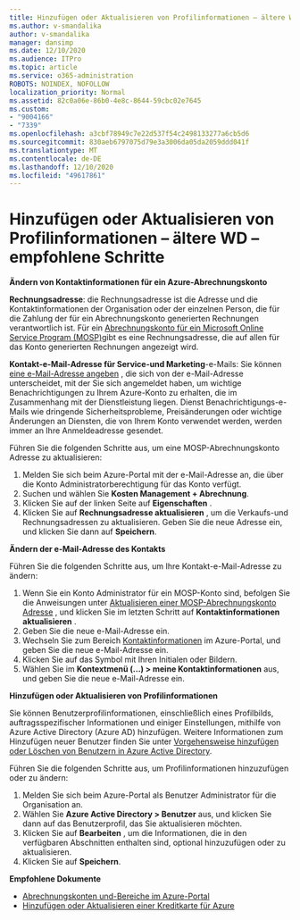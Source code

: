 ```yaml
---
title: Hinzufügen oder Aktualisieren von Profilinformationen – ältere WD – empfohlene Schritte
ms.author: v-smandalika
author: v-smandalika
manager: dansimp
ms.date: 12/10/2020
ms.audience: ITPro
ms.topic: article
ms.service: o365-administration
ROBOTS: NOINDEX, NOFOLLOW
localization_priority: Normal
ms.assetid: 82c0a06e-86b0-4e8c-8644-59cbc02e7645
ms.custom:
- "9004166"
- "7339"
ms.openlocfilehash: a3cbf78949c7e22d537f54c2498133277a6cb5d6
ms.sourcegitcommit: 830aeb6797075d79e3a3006da05da2059ddd041f
ms.translationtype: MT
ms.contentlocale: de-DE
ms.lasthandoff: 12/10/2020
ms.locfileid: "49617861"
---
```

# <a name="add-or-update-profile-information---legacy-wd---recommended-steps"></a>Hinzufügen oder Aktualisieren von Profilinformationen – ältere WD – empfohlene Schritte

**Ändern von Kontaktinformationen für ein Azure-Abrechnungskonto**

**Rechnungsadresse**: die Rechnungsadresse ist die Adresse und die Kontaktinformationen der Organisation oder der einzelnen Person, die für die Zahlung der für ein Abrechnungskonto generierten Rechnungen verantwortlich ist. Für ein [Abrechnungskonto für ein Microsoft Online Service Program (MOSP)](https://docs.microsoft.com/azure/cost-management-billing/manage/change-azure-account-profile#update-an-mosp-billing-account-address)gibt es eine Rechnungsadresse, die auf allen für das Konto generierten Rechnungen angezeigt wird.

**Kontakt-e-Mail-Adresse für Service-und Marketing**-e-Mails: Sie können [eine e-Mail-Adresse angeben](https://docs.microsoft.com/azure/cost-management-billing/manage/change-azure-account-profile#change-your-contact-email-address) , die sich von der e-Mail-Adresse unterscheidet, mit der Sie sich angemeldet haben, um wichtige Benachrichtigungen zu Ihrem Azure-Konto zu erhalten, die im Zusammenhang mit der Dienstleistung liegen. Dienst Benachrichtigungs-e-Mails wie dringende Sicherheitsprobleme, Preisänderungen oder wichtige Änderungen an Diensten, die von Ihrem Konto verwendet werden, werden immer an Ihre Anmeldeadresse gesendet.

Führen Sie die folgenden Schritte aus, um eine MOSP-Abrechnungskonto Adresse zu aktualisieren:
1. Melden Sie sich beim Azure-Portal mit der e-Mail-Adresse an, die über die Konto Administratorberechtigung für das Konto verfügt.
2. Suchen und wählen Sie **Kosten Management + Abrechnung**. 
3. Klicken Sie auf der linken Seite auf **Eigenschaften** . 
4. Klicken Sie auf **Rechnungsadresse aktualisieren** , um die Verkaufs-und Rechnungsadressen zu aktualisieren. Geben Sie die neue Adresse ein, und klicken Sie dann auf **Speichern**.

**Ändern der e-Mail-Adresse des Kontakts** 

Führen Sie die folgenden Schritte aus, um Ihre Kontakt-e-Mail-Adresse zu ändern:
1. Wenn Sie ein Konto Administrator für ein MOSP-Konto sind, befolgen Sie die Anweisungen unter [Aktualisieren einer MOSP-Abrechnungskonto Adresse](https://docs.microsoft.com/azure/cost-management-billing/manage/change-azure-account-profile#update-an-mosp-billing-account-address) , und klicken Sie im letzten Schritt auf **Kontaktinformationen aktualisieren** . 
2. Geben Sie die neue e-Mail-Adresse ein. 
3. Wechseln Sie zum Bereich [Kontaktinformationen](https://ms.portal.azure.com/) im Azure-Portal, und geben Sie die neue e-Mail-Adresse ein. 
4. Klicken Sie auf das Symbol mit Ihren Initialen oder Bildern. 
5. Wählen Sie im **Kontextmenü (...) > meine Kontaktinformationen** aus, und geben Sie die neue e-Mail-Adresse ein.

**Hinzufügen oder Aktualisieren von Profilinformationen**

Sie können Benutzerprofilinformationen, einschließlich eines Profilbilds, auftragsspezifischer Informationen und einiger Einstellungen, mithilfe von Azure Active Directory (Azure AD) hinzufügen. Weitere Informationen zum Hinzufügen neuer Benutzer finden Sie unter [Vorgehensweise hinzufügen oder Löschen von Benutzern in Azure Active Directory](https://docs.microsoft.com/azure/active-directory/fundamentals/add-users-azure-active-directory).

Führen Sie die folgenden Schritte aus, um Profilinformationen hinzuzufügen oder zu ändern:

1. Melden Sie sich beim Azure-Portal als Benutzer Administrator für die Organisation an.
2. Wählen Sie **Azure Active Directory > Benutzer** aus, und klicken Sie dann auf das Benutzerprofil, das Sie aktualisieren möchten. 
3. Klicken Sie auf **Bearbeiten** , um die Informationen, die in den verfügbaren Abschnitten enthalten sind, optional hinzuzufügen oder zu aktualisieren. 
4. Klicken Sie auf **Speichern**.

**Empfohlene Dokumente**

- [Abrechnungskonten und-Bereiche im Azure-Portal](https://docs.microsoft.com/azure/cost-management-billing/manage/view-all-accounts) 
- [Hinzufügen oder Aktualisieren einer Kreditkarte für Azure](https://docs.microsoft.com/azure/cost-management-billing/manage/change-credit-card)


